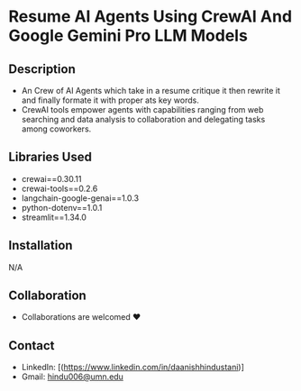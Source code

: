# Resume AI Agents Using CrewAI And Google Gemini Pro LLM Models
 


## Description
 - An Crew of AI Agents which take in a resume critique it then rewrite it and finally formate it with proper ats key words. 
 - CrewAI tools empower agents with capabilities ranging from web searching and data analysis to collaboration and delegating tasks among coworkers.

## Libraries Used
 - crewai==0.30.11
 - crewai-tools==0.2.6
 - langchain-google-genai==1.0.3
 - python-dotenv==1.0.1
 - streamlit==1.34.0

## Installation
N/A


## Collaboration
- Collaborations are welcomed ❤️
   
## Contact
 - LinkedIn: [(https://www.linkedin.com/in/daanishhindustani)]
 - Gmail: hindu006@umn.edu

